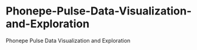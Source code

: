 # Phonepe-Pulse-Data-Visualization-and-Exploration
Phonepe Pulse Data Visualization and Exploration
